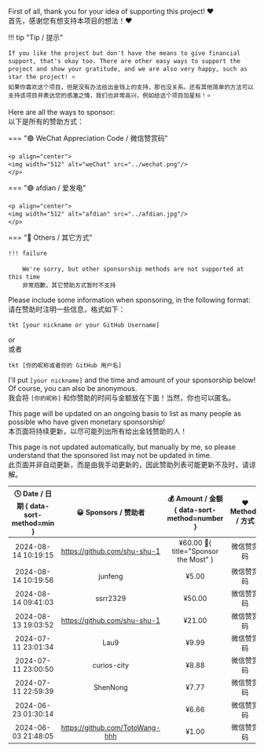 First of all, thank you for your idea of supporting this project! ❤️  
首先，感谢您有想支持本项目的想法！❤️

!!! tip "Tip / 提示"

    If you like the project but don't have the means to give financial support, that's okay too. There are other easy ways to support the project and show your gratitude, and we are also very happy, such as star the project! ⭐  
    如果你喜欢这个项目，但是没有办法给出金钱上的支持，那也没关系。还有其他简单的方法可以支持该项目并表达您的感激之情，我们也非常高兴，例如给这个项目加星标！⭐

Here are all the ways to sponsor:  
以下是所有的赞助方式：

=== "🟢 WeChat Appreciation Code / 微信赞赏码"

    <p align="center">
    <img width="512" alt="weChat" src="../wechat.png"/>
    </p>

=== "🟣 afdian / 爱发电"

    <p align="center">
    <img width="512" alt="afdian" src="../afdian.jpg"/>
    </p>

=== "🔵 Others / 其它方式"

    !!! failure

        We're sorry, but other sponsorship methods are not supported at this time  
        非常抱歉，其它赞助方式暂时不支持

Please include some information when sponsoring, in the following format:  
请在赞助时注明一些信息，格式如下：

```linenums="0"
tkt [your nickname or your GitHub Username]
```

or  
或者

```linenums="0"
tkt [你的昵称或者你的 GitHub 用户名]
```

I'll put `[your nickname]` and the time and amount of your sponsorship below! Of course, you can also be anonymous.  
我会将 `[你的昵称]` 和你赞助的时间与金额放在下面！当然，你也可以匿名。

This page will be updated on an ongoing basis to list as many people as possible who have given monetary sponsorship!  
本页面将持续更新，以尽可能列出所有给出金钱赞助的人！

This page is not updated automatically, but manually by me, so please understand that the sponsored list may not be updated in time.  
此页面并非自动更新，而是由我手动更新的，因此赞助列表可能更新不及时，请谅解。

| 🕓 Date / 日期 { data-sort-method=min } |       😀 Sponsors / 赞助者       | 💰 Amount / 金额 { data-sort-method=number } | ❤️ Methods / 方式 |
| :------------------------------------: | :-----------------------------: | :-----------------------------------------: | :--------------: |
|          2024-08-14 10:19:15           |  https://github.com/shu-shu-1   | ¥60.00 :crown:{ title="Sponsor the Most" }  |    微信赞赏码    |
|          2024-08-14 10:19:56           |             junfeng             |                    ¥5.00                    |    微信赞赏码    |
|          2024-08-14 09:41:03           |            ssrr2329             |                   ¥50.00                    |    微信赞赏码    |
|          2024-08-13 19:03:52           |  https://github.com/shu-shu-1   |                   ¥21.00                    |    微信赞赏码    |
|          2024-07-11 23:01:34           |              Lau9               |                    ¥9.99                    |    微信赞赏码    |
|          2024-07-11 23:00:50           |           curios-city           |                    ¥8.88                    |    微信赞赏码    |
|          2024-07-11 22:59:39           |            ShenNong             |                    ¥7.77                    |    微信赞赏码    |
|          2024-06-23 01:30:14           |                                 |                    ¥6.66                    |    微信赞赏码    |
|          2024-06-03 21:48:05           | https://github.com/TotoWang-hhh |                    ¥1.00                    |    微信赞赏码    |
